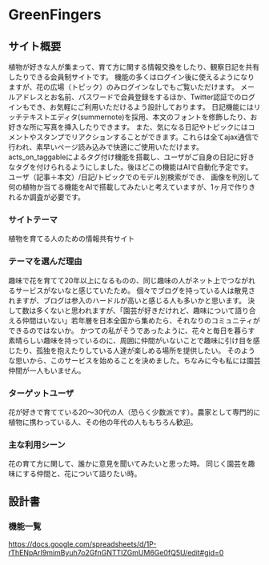 # GreenFingers

## サイト概要
植物が好きな人が集まって、育て方に関する情報交換をしたり、観察日記を共有したりできる会員制サイトです。
機能の多くはログイン後に使えるようになりますが、花の広場（トピック）のみログインなしでもご覧いただけます。
メールアドレスとお名前、パスワードで会員登録をするほか、Twitter認証でのログインもでき、お気軽にご利用いただけるよう設計しております。
日記機能にはリッチテキストエディタ(summernote)を採用、本文のフォントを修飾したり、お好きな所に写真を挿入したりできます。
また、気になる日記やトピックにはコメントやスタンプでリアクションすることができます。これらは全てajax通信で行われ、素早いページ読み込みで快適にご使用いただけます。
acts_on_taggableによるタグ付け機能を搭載し、ユーザがご自身の日記に好きなタグを付けられるようにしました。後ほどこの機能はAIで自動化予定です。
ユーザ（記事＋本文）/日記/トピックでのモデル別検索ができ、
画像を判別して何の植物か当てる機能をAIで搭載してみたいと考えていますが、1ヶ月で作りきれるか調査が必要です。

### サイトテーマ
植物を育てる人のための情報共有サイト

### テーマを選んだ理由
趣味で花を育てて20年以上になるものの、同じ趣味の人がネット上でつながれるサービスがないなと感じていたため。
個々でブログを持っている人は散見されますが、ブログは参入のハードルが高いと感じる人も多いかと思います。
決して数は多くないと思われますが、「園芸が好きだけれど、趣味について語り合える仲間はいない」若年層を日本全国から集めたら、それなりのコミュニティができるのではないか。
かつての私がそうであったように、花々と毎日を暮らす素晴らしい趣味を持っているのに、周囲に仲間がいないことで趣味に引け目を感じたり、孤独を抱えたりしている人達が楽しめる場所を提供したい。
そのような思いから、このサービスを始めることを決めました。ちなみに今も私には園芸仲間が一人もいません。


### ターゲットユーザ
花が好きで育てている20～30代の人（恐らく少数派です）。農家として専門的に植物に携わっている人、その他の年代の人ももちろん歓迎。

### 主な利用シーン
花の育て方に関して、誰かに意見を聞いてみたいと思った時。
同じく園芸を趣味にする仲間と、花について語りたい時。

## 設計書

### 機能一覧
https://docs.google.com/spreadsheets/d/1P-rThENpArI9mimByuh7o2GfnGNTTIZGmUM6Ge0fQ5U/edit#gid=0

